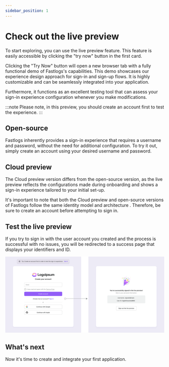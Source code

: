 ```yaml
---
sidebar_position: 1
---
```


# Check out the live preview

To start exploring, you can use the live preview feature. This feature is easily accessible by clicking the "try now" button in the first card.

Clicking the "Try Now" button will open a new browser tab with a fully functional demo of Fastlogs's capabilities. This demo showcases our experience design approach for sign-in and sign-up flows. It is highly customizable and can be seamlessly integrated into your application.

Furthermore, it functions as an excellent testing tool that can assess your sign-in experience configuration whenever you make modifications.

:::note
Please note, in this preview, you should create an account first to test the experience.
:::

## Open-source

Fastlogs inherently provides a sign-in experience that requires a username and password, without the need for additional configuration. To try it out, simply create an account using your desired username and password.

## Cloud preview

The Cloud preview version differs from the open-source version, as the live preview reflects the configurations made during onboarding and shows a sign-in experience tailored to your initial set-up.

It's important to note that both the Cloud preview and open-source versions of Fastlogs follow the same identity model and architecture . Therefore, be sure to create an account before attempting to sign in.

## Test the live preview

If you try to sign in with the user account you created and the process is successful with no issues, you will be redirected to a success page that displays your identifiers and ID.

![Check out the demo app](./assets/check-out-the-live-preview.png)

## What's next

Now it's time to create and integrate your first application.
